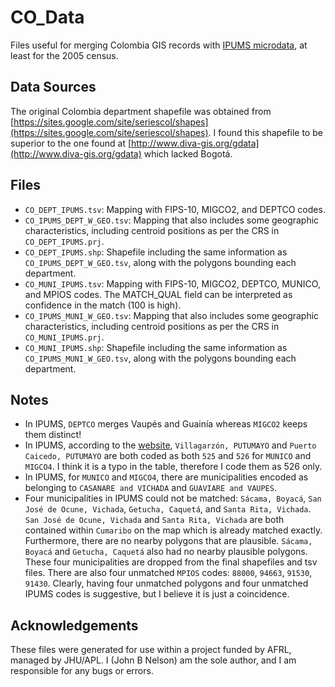 CO_Data
===

Files useful for merging Colombia GIS records with [IPUMS microdata](https://international.ipums.org/international/), at least for the 2005 census. 

Data Sources
---
The original Colombia department shapefile was obtained from [https://sites.google.com/site/seriescol/shapes](https://sites.google.com/site/seriescol/shapes). I found this shapefile to be superior to the one found at [http://www.diva-gis.org/gdata](http://www.diva-gis.org/gdata) which lacked Bogotá.

Files
---

- `CO_DEPT_IPUMS.tsv`: Mapping with FIPS-10, MIGCO2, and DEPTCO codes.
- `CO_IPUMS_DEPT_W_GEO.tsv`: Mapping that also includes some geographic characteristics, including centroid positions as per the CRS in `CO_DEPT_IPUMS.prj`.
- `CO_DEPT_IPUMS.shp`: Shapefile including the same information as `CO_IPUMS_DEPT_W_GEO.tsv`, along with the polygons bounding each department.
- `CO_MUNI_IPUMS.tsv`: Mapping with FIPS-10, MIGCO2, DEPTCO, MUNICO, and MPIOS codes. The MATCH_QUAL field can be interpreted as confidence in the match (100 is high). 
- `CO_IPUMS_MUNI_W_GEO.tsv`: Mapping that also includes some geographic characteristics, including centroid positions as per the CRS in `CO_MUNI_IPUMS.prj`.
- `CO_MUNI_IPUMS.shp`: Shapefile including the same information as `CO_IPUMS_MUNI_W_GEO.tsv`, along with the polygons bounding each department.

Notes
---
- In IPUMS, `DEPTCO` merges Vaupés and Guainía whereas `MIGCO2` keeps them distinct!
- In IPUMS, according to the [website](https://international.ipums.org/international-action/variables/MUNICO#codes_section), `Villagarzón, PUTUMAYO` and `Puerto Caicedo, PUTUMAYO` are both coded as both `525` and `526` for `MUNICO` and `MIGCO4`. I think it is a typo in the table, therefore I code them as 526 only.
- In IPUMS, for `MUNICO` and `MIGCO4`, there are municipalities encoded as belonging to `CASANARE and VICHADA` and `GUAVIARE and VAUPES`.
- Four municipalities in IPUMS could not be matched: `Sácama, Boyacá`, `San José de Ocune, Vichada`, `Getucha, Caquetá`, and `Santa Rita, Vichada`. `San José de Ocune, Vichada` and `Santa Rita, Vichada` are both contained within `Cumaribo` on the map which is already matched exactly. Furthermore, there are no nearby polygons that are plausible. `Sácama, Boyacá` and `Getucha, Caquetá` also had no nearby plausible polygons. These four municipalities are dropped from the final shapefiles and tsv files. There are also four unmatched `MPIOS` codes: `88000`, `94663`, `91530`, `91430`. Clearly, having four unmatched polygons and four unmatched IPUMS codes is suggestive, but I believe it is just a coincidence.


Acknowledgements
----------------

These files were generated for use within a project funded by AFRL,
managed by JHU/APL. I (John B Nelson) am the sole author, and I am responsible
for any bugs or errors.
